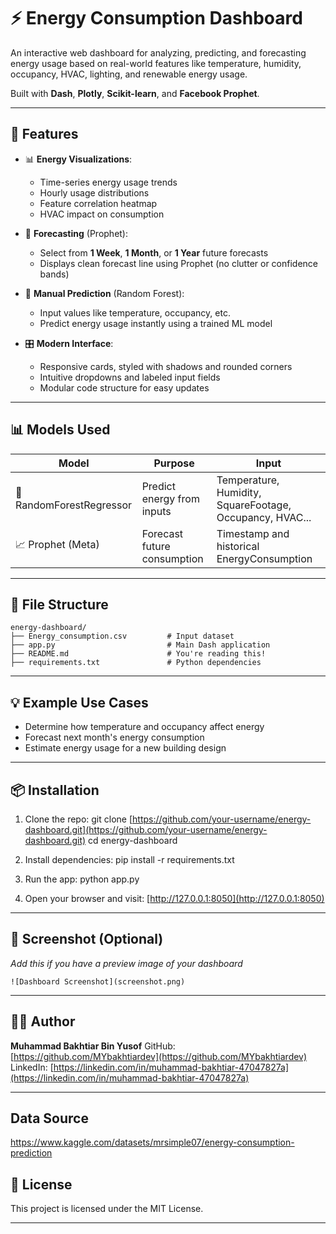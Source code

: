# ⚡ Energy Consumption Dashboard

An interactive web dashboard for analyzing, predicting, and forecasting energy usage based on real-world features like temperature, humidity, occupancy, HVAC, lighting, and renewable energy usage.

Built with **Dash**, **Plotly**, **Scikit-learn**, and **Facebook Prophet**.

---

## 🚀 Features

* 📊 **Energy Visualizations**:

  * Time-series energy usage trends
  * Hourly usage distributions
  * Feature correlation heatmap
  * HVAC impact on consumption

* 🔮 **Forecasting** (Prophet):

  * Select from **1 Week**, **1 Month**, or **1 Year** future forecasts
  * Displays clean forecast line using Prophet (no clutter or confidence bands)

* 🧠 **Manual Prediction** (Random Forest):

  * Input values like temperature, occupancy, etc.
  * Predict energy usage instantly using a trained ML model

* 🎛️ **Modern Interface**:

  * Responsive cards, styled with shadows and rounded corners
  * Intuitive dropdowns and labeled input fields
  * Modular code structure for easy updates

---

## 📊 Models Used

| Model                    | Purpose                     | Input                                                    |
| ------------------------ | --------------------------- | -------------------------------------------------------- |
| 🧠 RandomForestRegressor | Predict energy from inputs  | Temperature, Humidity, SquareFootage, Occupancy, HVAC... |
| 📈 Prophet (Meta)        | Forecast future consumption | Timestamp and historical EnergyConsumption               |

---

## 📁 File Structure

```
energy-dashboard/
├── Energy_consumption.csv         # Input dataset
├── app.py                         # Main Dash application
├── README.md                      # You're reading this!
├── requirements.txt               # Python dependencies
```

---

## 💡 Example Use Cases

* Determine how temperature and occupancy affect energy
* Forecast next month's energy consumption
* Estimate energy usage for a new building design

---

## 📦 Installation

1. Clone the repo:
   git clone [https://github.com/your-username/energy-dashboard.git](https://github.com/your-username/energy-dashboard.git)
   cd energy-dashboard

2. Install dependencies:
   pip install -r requirements.txt

3. Run the app:
   python app.py

4. Open your browser and visit:
   [http://127.0.0.1:8050](http://127.0.0.1:8050)

---

## 📸 Screenshot (Optional)

*Add this if you have a preview image of your dashboard*

```
![Dashboard Screenshot](screenshot.png)
```

---

## 👨‍💻 Author

**Muhammad Bakhtiar Bin Yusof**
GitHub: [https://github.com/MYbakhtiardev](https://github.com/MYbakhtiardev)
LinkedIn: [https://linkedin.com/in/muhammad-bakhtiar-47047827a](https://linkedin.com/in/muhammad-bakhtiar-47047827a)

---

## Data Source
https://www.kaggle.com/datasets/mrsimple07/energy-consumption-prediction

## 📄 License

This project is licensed under the MIT License.

---


